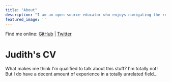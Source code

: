 ```yaml
---
title: "About"
description: "I am an open source educator who enjoys navigating the relationships between technology, community, and business. An analytic approach to challenges and a strong sense of empathy help me understand and collaborate with others. I have developed these skills over eleven years managing communities, researching, teaching, writing, and counseling."
featured_image: ''
---
```

Find me online: [GitHub](https://github.com/judithpatudith/) | [Twitter](https://twitter.com/judithpatudith)

# Judith's CV

What makes me think I'm qualified to talk about this stuff? I'm totally not! But I do have a decent amount of experience in a totally unrelated field...
